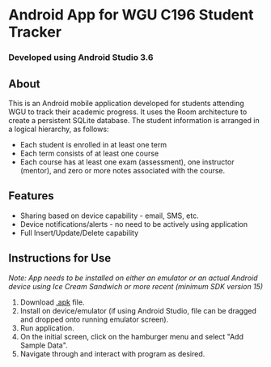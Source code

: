 # Android App for WGU C196 Student Tracker

### Developed using Android Studio 3.6

## About

This is an Android mobile application developed for students attending WGU to track their academic progress. It uses the Room architecture to create a persistent SQLite database. The student information is arranged in a logical hierarchy, as follows:

- Each student is enrolled in at least one term
- Each term consists of at least one course
- Each course has at least one exam (assessment), one instructor (mentor), and zero or more notes associated with the course.


## Features

- Sharing based on device capability - email, SMS, etc.
- Device notifications/alerts - no need to be actively using application
- Full Insert/Update/Delete capability

## Instructions for Use
*Note: App needs to be installed on either an emulator or an actual Android device using Ice Cream Sandwich or more recent (minimum SDK version 15)*

1. Download [.apk](app/release/app-release.apk) file.
2. Install on device/emulator (if using Android Studio, file can be dragged and dropped onto running emulator screen).
3. Run application.
4. On the initial screen, click on the hamburger menu and select "Add Sample Data".
5. Navigate through and interact with program as desired.
